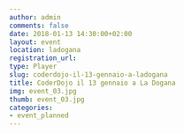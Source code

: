 ```yaml
---
author: admin
comments: false
date: 2018-01-13 14:30:00+02:00
layout: event
location: ladogana
registration_url:
type: Player
slug: coderdojo-il-13-gennaio-a-ladogana
title: CoderDojo il 13 gennaio a La Dogana
img: event_03.jpg
thumb: event_03.jpg
categories:
- event_planned
---
```


